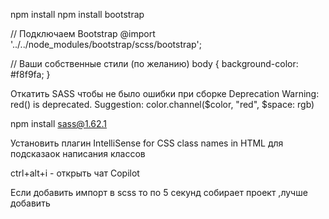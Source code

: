 npm install
npm install bootstrap

// Подключаем Bootstrap
@import '../../node_modules/bootstrap/scss/bootstrap';

// Ваши собственные стили (по желанию)
body {
background-color: #f8f9fa;
}

Откатить SASS чтобы не было ошибки при сборке Deprecation Warning: red() is deprecated. Suggestion:
color.channel($color, "red", $space: rgb)

npm install sass@1.62.1

Установить плагин IntelliSense for CSS class names in HTML для подсказаок написания классов

ctrl+alt+i - открыть чат Copilot

Если добавить импорт в scss то по 5 секунд собирает проект ,лучше добавить

  <link rel="stylesheet" href="node_modules/bootstrap/dist/css/bootstrap.css">
